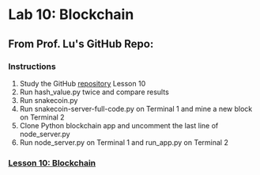# Lab 10: Blockchain
## From Prof. Lu's GitHub Repo:
### Instructions
1. Study the GitHub [repository](https://github.com/kevinwlu/iot) Lesson 10
2. Run hash_value.py twice and compare results
3. Run snakecoin.py
4. Run snakecoin-server-full-code.py on Terminal 1 and mine a new block on Terminal 2
5. Clone Python blockchain app and uncomment the last line of node_server.py
6. Run node_server.py on Terminal 1 and run_app.py on Terminal 2
### [Lesson 10: Blockchain](lesson10/README.md)

